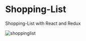 # Shopping-List
Shopping-List with React and Redux

![shoppinglist](https://user-images.githubusercontent.com/19578148/37346157-e78ff036-26ce-11e8-8be9-28f54cd1eac0.PNG)
